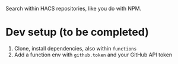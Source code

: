 Search within HACS repositories, like you do with NPM. 

# Dev setup (to be completed)
1. Clone, install dependencies, also within `functions`
2. Add a function env with `github.token` and your GitHub API token

